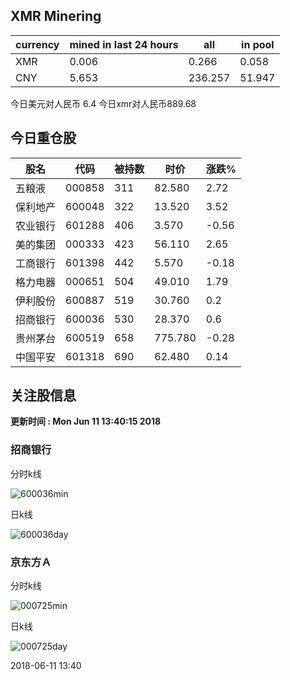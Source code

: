## XMR Minering

|currency|mined in last 24 hours|all|in pool|
|---|---|---|---|
|XMR|0.006|0.266|0.058|
|CNY|5.653|236.257|51.947|

今日美元对人民币 6.4	今日xmr对人民币889.68


## 今日重仓股 

|股名|代码|被持数|时价|涨跌%|
|---|---|---|---|---|
|五粮液|000858|311|82.580|2.72|
|保利地产|600048|322|13.520|3.52|
|农业银行|601288|406|3.570|-0.56|
|美的集团|000333|423|56.110|2.65|
|工商银行|601398|442|5.570|-0.18|
|格力电器|000651|504|49.010|1.79|
|伊利股份|600887|519|30.760|0.2|
|招商银行|600036|530|28.370|0.6|
|贵州茅台|600519|658|775.780|-0.28|
|中国平安|601318|690|62.480|0.14|

## 关注股信息
**更新时间 : Mon Jun 11 13:40:15 2018**
### 招商银行 
分时k线

![600036min](http://image.sinajs.cn/newchart/min/n/sh600036.gif)

日k线

![600036day](http://image.sinajs.cn/newchart/daily/n/sh600036.gif)

### 京东方Ａ 
分时k线

![000725min](http://image.sinajs.cn/newchart/min/n/sz000725.gif)

日k线

![000725day](http://image.sinajs.cn/newchart/daily/n/sz000725.gif)

2018-06-11 13:40